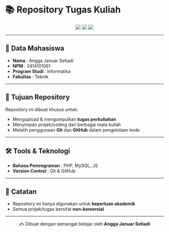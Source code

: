 # 📚 Repository Tugas Kuliah

<p align="center">
  <img src="https://img.shields.io/badge/NPM-2414101061-blue?style=for-the-badge" />
  <img src="https://img.shields.io/badge/Prodi-Informatika-white?style=for-the-badge" />
  <img src="https://img.shields.io/badge/Fakultas-Teknik-maroon?style=for-the-badge" />
</p>

---

## 👤 Data Mahasiswa

- **Nama** : Angga Januar Setiadi
- **NPM** : 2414101061
- **Program Studi** : Informatika
- **Fakultas** : Teknik

---

## 🎯 Tujuan Repository

Repository ini dibuat khusus untuk:

- Mengupload & mengumpulkan **tugas perkuliahan**
- Menyimpan projek/coding dari berbagai mata kuliah
- Melatih penggunaan **Git** dan **GitHub** dalam pengelolaan kode

---

## 🛠️ Tools & Teknologi

- **Bahasa Pemrograman** : PHP, MySQL, JS
- **Version Control** : Git & GitHub

---

## 📜 Catatan

- Repository ini hanya digunakan untuk **keperluan akademik**
- Semua projek/tugas bersifat **non-komersial**

---

<p align="center">
  ✍️ Dibuat dengan semangat belajar oleh <b>Angga Januar Setiadi</b>  
</p>
